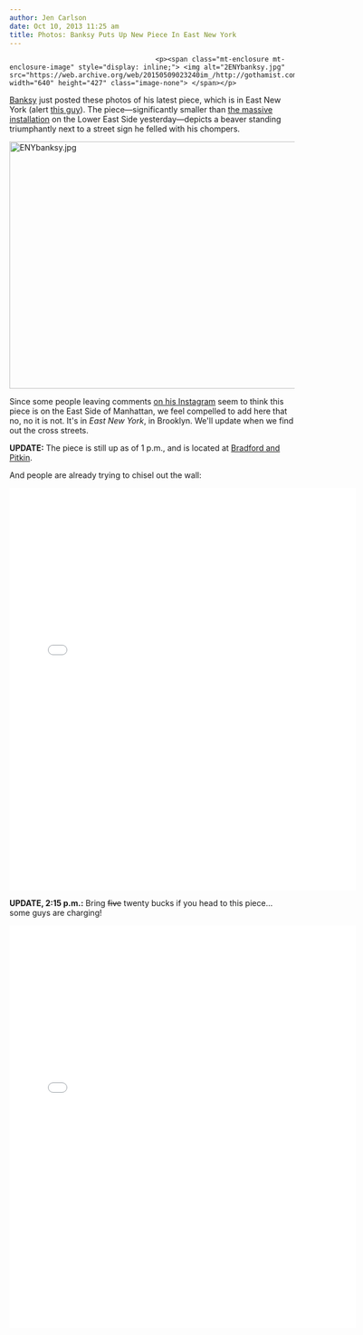 ```yaml
---
author: Jen Carlson
date: Oct 10, 2013 11:25 am
title: Photos: Banksy Puts Up New Piece In East New York
---
```


	
										<p><span class="mt-enclosure mt-enclosure-image" style="display: inline;"> <img alt="2ENYbanksy.jpg" src="https://web.archive.org/web/20150509023240im_/http://gothamist.com/attachments/arts_jen/2ENYbanksy.jpg" width="640" height="427" class="image-none"> </span></p>

<p><a href="https://web.archive.org/web/20150509023240/http://gothamist.com/tags/banksy">Banksy</a> just posted these photos of his latest piece, which is in East New York (alert <a href="https://web.archive.org/web/20150509023240/https://twitter.com/PaulCantor/status/387979630881169408">this guy</a>). The piece&#x2014;significantly smaller than <a href="https://web.archive.org/web/20150509023240/http://gothamist.com/2013/10/09/new_dramatic_banksy_piece_goes_up_o.php">the massive installation</a> on the Lower East Side yesterday&#x2014;depicts a beaver standing triumphantly next to a street sign he felled with his chompers.</p>

<p><span class="mt-enclosure mt-enclosure-image" style="display: inline;"> <img alt="ENYbanksy.jpg" src="https://web.archive.org/web/20150509023240im_/http://gothamist.com/attachments/arts_jen/ENYbanksy.jpg" width="640" height="436" class="image-none"> </span></p>

<p>Since some people leaving comments <a href="https://web.archive.org/web/20150509023240/http://instagram.com/p/fSrISzK-1n/">on his Instagram</a> seem to think this piece is on the East Side of Manhattan, we feel compelled to add here that no, no it is not. It&apos;s in <em>East New York</em>, in Brooklyn. We&apos;ll update when we find out the cross streets.</p>

<p><strong>UPDATE:</strong> The piece is still up as of 1 p.m., and is located at <a href="https://web.archive.org/web/20150509023240/https://maps.google.com/maps?q=pitkin+and+bradford+brooklyn&amp;ll=40.672387,-73.892112&amp;spn=0.006681,0.010965&amp;sll=40.672445,-73.892131&amp;layer=c&amp;cbp=13,83.47,,0,-4.41&amp;cbll=40.672286,-73.89209&amp;gl=us&amp;hnear=Pitkin+Ave+%26+Bradford+St,+Brooklyn,+Kings,+New+York+11207&amp;t=h&amp;panoid=1LFZnDB53TryV6t1Vt0RaQ&amp;z=17">Bradford and Pitkin</a>.</p>

<p>And people are already trying to chisel out the wall: </p>

<center><iframe src="//web.archive.org/web/20150509023240if_/http://instagram.com/p/fSzRSxlwce/embed/" width="612" height="710" frameborder="0" scrolling="no" allowtransparency="true"></iframe></center>

<p><strong>UPDATE, 2:15 p.m.:</strong> Bring <strike>five</strike> twenty bucks if you head to this piece... some guys are charging!</p>

<center><iframe src="//web.archive.org/web/20150509023240if_/http://instagram.com/p/fS952ykQEZ/embed/" width="612" height="710" frameborder="0" scrolling="no" allowtransparency="true"></iframe></center>					
										
									
				